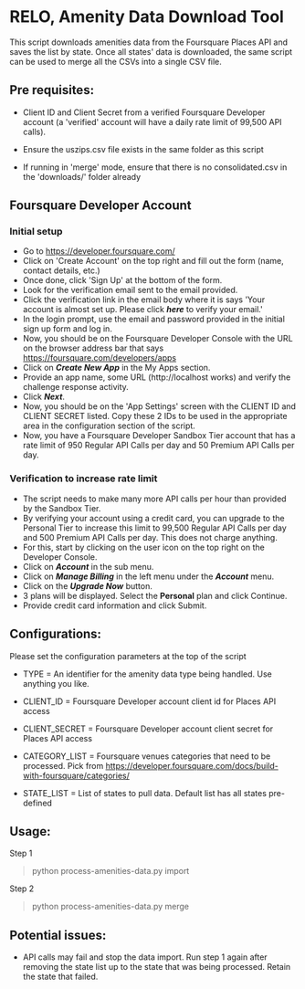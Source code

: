 

# RELO, Amenity Data Download Tool

This script downloads amenities data from the Foursquare Places API and saves the list by state. Once all states' data is downloaded, the same script can be used to merge all the CSVs into a single CSV file.

  
## Pre requisites:

- Client ID and Client Secret from a verified Foursquare Developer account (a 'verified' account will have a daily rate limit of 99,500 API calls).

- Ensure the uszips.csv file exists in the same folder as this script

- If running in 'merge' mode, ensure that there is no consolidated.csv in the 'downloads/<TYPE>' folder already

## Foursquare Developer Account 

### Initial setup

- Go to https://developer.foursquare.com/
- Click on 'Create Account' on the top right and fill out the form (name, contact details, etc.)
- Once done, click 'Sign Up' at the bottom of the form. 
- Look for the verification email sent to the email provided. 
- Click the verification link in the email body where it is says 'Your account is almost set up. Please click ***here*** to verify your email.'
- In the login prompt, use the email and password provided in the initial sign up form and log in.
- Now, you should be on the Foursquare Developer Console with the URL on the browser address bar that says https://foursquare.com/developers/apps
- Click on ***Create New App*** in the My Apps section.
- Provide an app name, some URL (http://localhost works) and verify the challenge response activity.
- Click ***Next***.
- Now, you should be on the 'App Settings' screen with the CLIENT ID and CLIENT SECRET listed. Copy these 2 IDs to be used in the appropriate area in the configuration section of the script.
- Now, you have a Foursquare Developer Sandbox Tier account that has a rate limit of 950 Regular API Calls per day and 50 Premium API Calls per day.

### Verification to increase rate limit

 - The script needs to make many more API calls per hour than provided by the Sandbox Tier.
 - By verifying your account using a credit card, you can upgrade to the Personal Tier to increase this limit to 99,500 Regular API Calls per day and 500 Premium API Calls per day. This does not charge anything.
 - For this, start by clicking on the user icon on the top right on the Developer Console.
 - Click on ***Account*** in the sub menu.
 -  Click on ***Manage Billing*** in the left menu under the ***Account*** menu.
 - Click on the ***Upgrade Now*** button.
 - 3 plans will be displayed. Select the **Personal** plan and click Continue.
 - Provide credit card information and click Submit.

    
## Configurations:

Please set the configuration parameters at the top of the script

- TYPE = An  identifier  for  the  amenity  data  type  being  handled.  Use  anything  you  like.

- CLIENT_ID = Foursquare  Developer  account  client  id  for  Places  API  access

- CLIENT_SECRET = Foursquare  Developer  account  client  secret  for  Places  API  access

- CATEGORY_LIST = Foursquare  venues  categories  that  need  to  be  processed.  Pick  from  https://developer.foursquare.com/docs/build-with-foursquare/categories/

- STATE_LIST = List  of  states  to  pull  data.  Default  list  has  all  states  pre-defined

  

## Usage:

Step 1 
> python process-amenities-data.py import

Step 2 
> python process-amenities-data.py merge

  
## Potential issues:

- API calls may fail and stop the data import. Run step 1 again after removing the state list up to the state that was being processed. Retain the state that failed.
